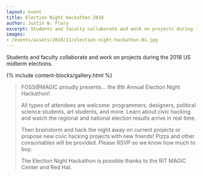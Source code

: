 ```yaml
---
layout: event
title: Election Night Hackathon 2018
author: Justin W. Flory
excerpt: Students and faculty collaborate and work on projects during the 2018 US midterm elections.
images:
- /events/assets/2018/11/election-night-hackathon-01.jpg
---
```

Students and faculty collaborate and work on projects during the 2018 US midterm elections.

{% include content-blocks/gallery.html %}

> FOSS@MAGIC proudly presents… the 8th Annual Election Night Hackathon!
>
> All types of attendees are welcome: programmers, designers, political science students, art students, and more. Learn about civic hacking and watch the regional and national election results arrive in real time.
>
> Then brainstorm and hack the night away on current projects or propose new civic hacking projects with new friends! Pizza and other consumables will be provided. Please RSVP so we know how much to buy.
>
> The Election Night Hackathon is possible thanks to the RIT MAGIC Center and Red Hat.
